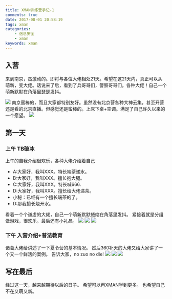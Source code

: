 ```yaml
---
title: XMAN训练营手记-1
comments: true
date: 2017-08-01 20:58:19
tags: xman
categories: 
	- 信息安全
	- xman
keywords: xman
---
```



## 入营
来到南京，蛮激动的。即将与各位大佬相处21天。希望在这21天内，真正可以从萌新，变大佬。话说来了后，看到了兵哥哥们，警察哥哥们。各种大佬！自己一个萌新默默在角落里瑟瑟发抖。

<!--more-->

![](https://img.5am3.com/5am3/img/20191214150034.jpg)
南京蛮棒的，而且大家都特别友好。虽然没有北京营各种大神云集，甚至开营还是看的北京直播。但感觉还是蛮棒的。上床下桌+空调。满足了自己许久以来的一个愿望。
![](https://img.5am3.com/5am3/img/20191214150042.jpg)
## 第一天
### 上午 TB破冰
上午的自我介绍很欢乐，各种大佬介绍着自己

- A:大家好，我叫XXX。特长端茶递水。
- B:大家好，我叫XXX。擅长抱大腿。
- C:大家好，我叫XXX。特长喊666.
- D:大家好，我叫XXX。擅长给大佬递茶。
- 小秘：已经有一个擅长端茶的了。
- D:那我擅长烧开水。

看着一个个谦虚的大佬，自己一个萌新默默蜷缩在角落里发抖。
紧接着就是分组做游戏，很欢乐。最后还有小礼品。
![](https://img.5am3.com/5am3/img/20191214150004.jpg)
![](https://img.5am3.com/5am3/img/20191214145953.jpg)
![](https://img.5am3.com/5am3/img/20191214150050.jpg)
### 下午 入营介绍+普法教育
诸葛大佬给讲述了一下夏令营的基本情况。
然后360补天的大佬又给大家讲了一个又一个鲜活的案例。
告诉大家，no zuo no die!
![](https://img.5am3.com/5am3/img/20191214150011.jpg)
![](https://img.5am3.com/5am3/img/20191214150019.jpg)
![](https://img.5am3.com/5am3/img/20191214150025.jpg)

## 写在最后
经过这一天，越来越期待以后的日子。
希望可以再XMAN学到更多。
也希望自己不在又萌又新。